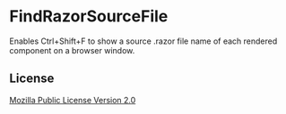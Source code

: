 # FindRazorSourceFile

Enables Ctrl+Shift+F to show a source .razor file name of each rendered component on a browser window.

## License

[Mozilla Public License Version 2.0](https://github.com/jsakamoto/FindRazorSourceFile/blob/master/LICENSE.txt)